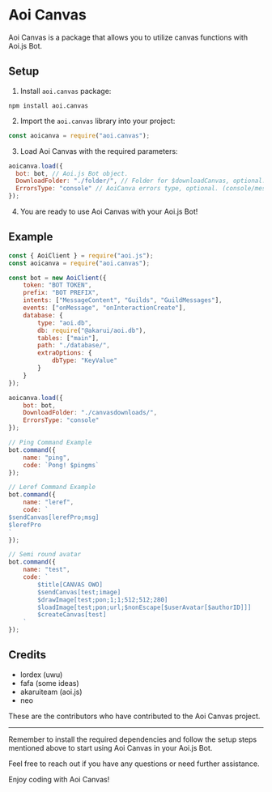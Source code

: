 # Aoi Canvas

Aoi Canvas is a package that allows you to utilize canvas functions with Aoi.js Bot.

## Setup

1. Install `aoi.canvas` package:
```shell
npm install aoi.canvas
```

2. Import the `aoi.canvas` library into your project:
```javascript
const aoicanva = require("aoi.canvas");
```

3. Load Aoi Canvas with the required parameters:
```javascript
aoicanva.load({
  bot: bot, // Aoi.js Bot object.
  DownloadFolder: "./folder/", // Folder for $downloadCanvas, optional.
  ErrorsType: "console" // AoiCanva errors type, optional. (console/message/none)
});
```

4. You are ready to use Aoi Canvas with your Aoi.js Bot!

## Example

```javascript
const { AoiClient } = require("aoi.js");
const aoicanva = require("aoi.canvas");

const bot = new AoiClient({
    token: "BOT TOKEN",
    prefix: "BOT PREFIX",
    intents: ["MessageContent", "Guilds", "GuildMessages"],
    events: ["onMessage", "onInteractionCreate"],
    database: {
        type: "aoi.db",
        db: require("@akarui/aoi.db"),
        tables: ["main"],
        path: "./database/",
        extraOptions: {
            dbType: "KeyValue"
        }
    }
});

aoicanva.load({
    bot: bot,
    DownloadFolder: "./canvasdownloads/",
    ErrorsType: "console"
});

// Ping Command Example
bot.command({
    name: "ping",
    code: `Pong! $pingms`
});

// Leref Command Example
bot.command({
    name: "leref",
    code: `
$sendCanvas[lerefPro;msg]
$lerefPro
`
});

// Semi round avatar
bot.command({
    name: "test",
    code: `
        $title[CANVAS OWO]
        $sendCanvas[test;image]
        $drawImage[test;pon;1;1;512;512;280]
        $loadImage[test;pon;url;$nonEscape[$userAvatar[$authorID]]]
        $createCanvas[test]
    `
});
```

## Credits

- lordex (uwu)
- fafa (some ideas)
- akaruiteam (aoi.js)
- neo

These are the contributors who have contributed to the Aoi Canvas project.

---

Remember to install the required dependencies and follow the setup steps mentioned above to start using Aoi Canvas in your Aoi.js Bot.

Feel free to reach out if you have any questions or need further assistance.

Enjoy coding with Aoi Canvas!